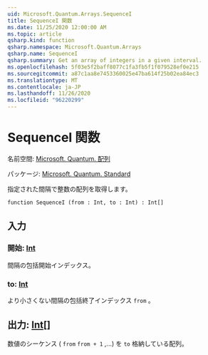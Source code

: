 ```yaml
---
uid: Microsoft.Quantum.Arrays.SequenceI
title: SequenceI 関数
ms.date: 11/25/2020 12:00:00 AM
ms.topic: article
qsharp.kind: function
qsharp.namespace: Microsoft.Quantum.Arrays
qsharp.name: SequenceI
qsharp.summary: Get an array of integers in a given interval.
ms.openlocfilehash: 5f03e5f2baff8077c1fa3fb5f1f079528ef0e215
ms.sourcegitcommit: a87c1aa8e7453360025e47ba614f25b02ea84ec3
ms.translationtype: MT
ms.contentlocale: ja-JP
ms.lasthandoff: 11/26/2020
ms.locfileid: "96220299"
---
```

# <a name="sequencei-function"></a>SequenceI 関数

名前空間: [Microsoft. Quantum. 配列](xref:Microsoft.Quantum.Arrays)

パッケージ: [Microsoft. Quantum. Standard](https://nuget.org/packages/Microsoft.Quantum.Standard)


指定された間隔で整数の配列を取得します。

```qsharp
function SequenceI (from : Int, to : Int) : Int[]
```


## <a name="input"></a>入力

### <a name="from--int"></a>開始: [Int](xref:microsoft.quantum.lang-ref.int)

間隔の包括開始インデックス。


### <a name="to--int"></a>to: [Int](xref:microsoft.quantum.lang-ref.int)

より小さくない間隔の包括終了インデックス `from` 。



## <a name="output--int"></a>出力: [Int](xref:microsoft.quantum.lang-ref.int)[]

数値のシーケンス ( `from` `from + 1` ,...) を `to` 格納している配列。